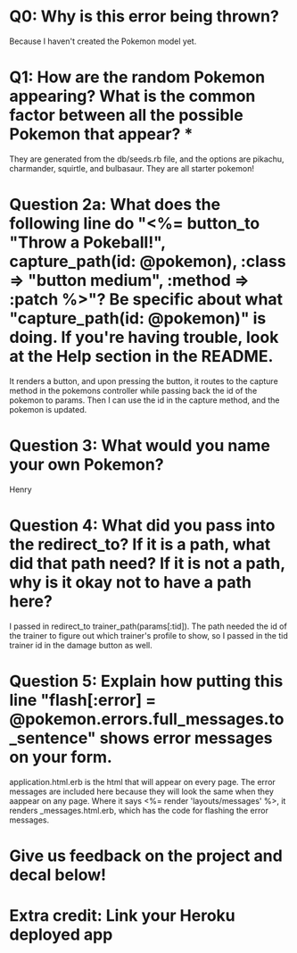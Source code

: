 # Q0: Why is this error being thrown?
Because I haven't created the Pokemon model yet.

# Q1: How are the random Pokemon appearing? What is the common factor between all the possible Pokemon that appear? *
They are generated from the db/seeds.rb file, and the options are pikachu, charmander, squirtle, and bulbasaur. They are all starter pokemon! 

# Question 2a: What does the following line do "<%= button_to "Throw a Pokeball!", capture_path(id: @pokemon), :class => "button medium", :method => :patch %>"? Be specific about what "capture_path(id: @pokemon)" is doing. If you're having trouble, look at the Help section in the README.
It renders a button, and upon pressing the button, it routes to the capture method in the pokemons controller while passing back the id of the pokemon to params. Then I can use the id in the capture method, and the pokemon is updated.

# Question 3: What would you name your own Pokemon?
Henry

# Question 4: What did you pass into the redirect_to? If it is a path, what did that path need? If it is not a path, why is it okay not to have a path here?
I passed in redirect_to trainer_path(params[:tid]). The path needed the id of the trainer to figure out which trainer's profile to show, so I passed in the tid trainer id in the damage button as well.

# Question 5: Explain how putting this line "flash[:error] = @pokemon.errors.full_messages.to_sentence" shows error messages on your form.
application.html.erb is the html that will appear on every page. The error messages are included here because they will look the same when they aappear on any page. Where it says <%= render 'layouts/messages' %>, it renders _messages.html.erb, which has the code for flashing the error messages.

# Give us feedback on the project and decal below!

# Extra credit: Link your Heroku deployed app
